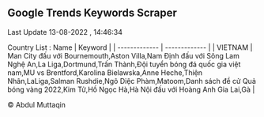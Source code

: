 

## Google Trends Keywords Scraper 
 
Last Update 13-08-2022 , 14:46:34

Country List :
 Name  | Keyword |
| ------------- | ------------- |
| VIETNAM | Man City đấu với Bournemouth,Aston Villa,Nam Định đấu với Sông Lam Nghệ An,La Liga,Dortmund,Trấn Thành,Đội tuyển bóng đá quốc gia việt nam,MU vs Brentford,Karolina Bielawska,Anne Heche,Thiện Nhân,LaLiga,Salman Rushdie,Ngô Diệc Phàm,Matoom,Danh sách đề cử Quả bóng vàng 2022,Kim Tử,Hồ Ngọc Hà,Hà Nội đấu với Hoàng Anh Gia Lai,Gà |



© Abdul Muttaqin 

